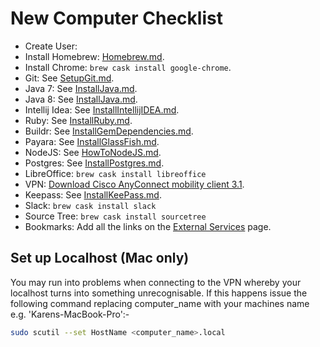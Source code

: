 # New Computer Checklist

* Create User:
* Install Homebrew: [Homebrew.md](Homebrew.md).
* Install Chrome: `brew cask install google-chrome`.
* Git: See [SetupGit.md](Git.md).
* Java 7: See [InstallJava.md](Java.md).
* Java 8: See [InstallJava.md](Java.md).
* Intellij Idea: See [InstallIntellijIDEA.md](IntellijIDEA.md).
* Ruby: See [InstallRuby.md](Ruby.md).
* Buildr: See [InstallGemDependencies.md](GemDependencies.md).
* Payara: See [InstallGlassFish.md](GlassFish.md).
* NodeJS: See [HowToNodeJS.md](NodeJS.md).
* Postgres: See [InstallPostgres.md](Postgres.md).
* LibreOffice: `brew cask install libreoffice`
* VPN: [Download Cisco AnyConnect mobility client 3.1](https://s3-ap-southeast-2.amazonaws.com/stocksoftware-installers/CiscoAnyConnect/mac/anyconnect-macosx-i386-3.1.06079-k9.dmg).
* Keepass: See [InstallKeePass.md](KeePass.md).
* Slack: `brew cask install slack`
* Source Tree: `brew cask install sourcetree`
* Bookmarks: Add all the links on the [External Services](ExternalServices.md) page.

## Set up Localhost (Mac only)

You may run into problems when connecting to the VPN whereby your localhost turns into something
unrecognisable. If this happens issue the following command replacing computer_name with your machines
name e.g. 'Karens-MacBook-Pro':-

```sh
sudo scutil --set HostName <computer_name>.local
```
